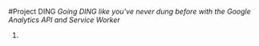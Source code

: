 #Project DING
*Going DING like you've never dung before with the Google Analytics API and Service Worker*


1. 
